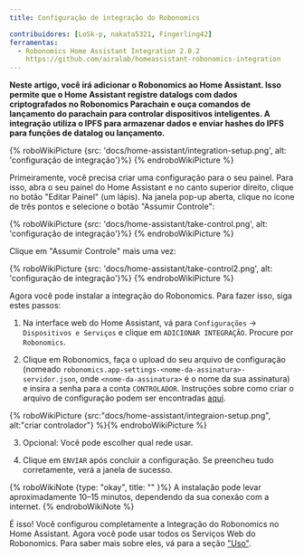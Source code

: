 ```yaml
---
title: Configuração de integração do Robonomics

contribuidores: [LoSk-p, nakata5321, Fingerling42]
ferramentas:
  - Robonomics Home Assistant Integration 2.0.2
    https://github.com/airalab/homeassistant-robonomics-integration
---
```


**Neste artigo, você irá adicionar o Robonomics ao Home Assistant. Isso permite que o Home Assistant registre datalogs com dados criptografados no Robonomics Parachain e ouça comandos de lançamento do parachain para controlar dispositivos inteligentes. A integração utiliza o IPFS para armazenar dados e enviar hashes do IPFS para funções de datalog ou lançamento.**

{% roboWikiPicture {src: 'docs/home-assistant/integration-setup.png', alt: 'configuração de integração'}%} {% endroboWikiPicture %}

Primeiramente, você precisa criar uma configuração para o seu painel. Para isso, abra o seu painel do Home Assistant e no canto superior direito, clique no botão "Editar Painel" (um lápis).
Na janela pop-up aberta, clique no ícone de três pontos e selecione o botão "Assumir Controle":

{% roboWikiPicture {src: 'docs/home-assistant/take-control.png', alt: 'configuração de integração'}%} {% endroboWikiPicture %}

Clique em "Assumir Controle" mais uma vez:

{% roboWikiPicture {src: 'docs/home-assistant/take-control2.png', alt: 'configuração de integração'}%} {% endroboWikiPicture %}

Agora você pode instalar a integração do Robonomics. Para fazer isso, siga estes passos:
 

1. Na interface web do Home Assistant, vá para `Configurações` -> `Dispositivos e Serviços` e clique em `ADICIONAR INTEGRAÇÃO`. Procure por `Robonomics`.

2. Clique em Robonomics, faça o upload do seu arquivo de configuração (nomeado `robonomics.app-settings-<nome-da-assinatura>-servidor.json`, onde `<nome-da-assinatura>` é o nome da sua assinatura) e insira a senha para a conta `CONTROLADOR`. Instruções sobre como criar o arquivo de configuração podem ser encontradas [aqui](/docs/sub-activate/?topic=smart-home#setup-your-subscription).

{% roboWikiPicture {src:"docs/home-assistant/integraion-setup.png", alt:"criar controlador"} %}{% endroboWikiPicture %}

3. Opcional: Você pode escolher qual rede usar.

4. Clique em `ENVIAR` após concluir a configuração. Se preencheu tudo corretamente, verá a janela de sucesso. 

{% roboWikiNote {type: "okay", title: "" }%} A instalação pode levar aproximadamente 10–15 minutos, dependendo da sua conexão com a internet. {% endroboWikiNote %}

É isso! Você configurou completamente a Integração do Robonomics no Home Assistant. Agora você pode usar todos os
Serviços Web do Robonomics. Para saber mais sobre eles, vá para a seção ["Uso"](/docs/add-user).